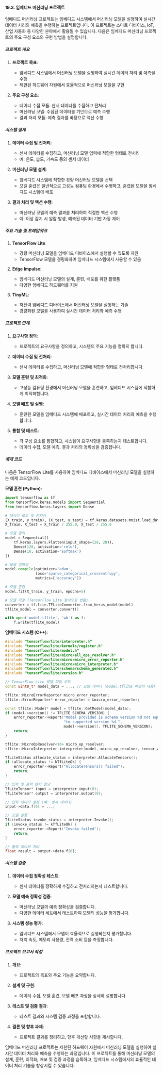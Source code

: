 #### 19.3. 임베디드 머신러닝 프로젝트

임베디드 머신러닝 프로젝트는 임베디드 시스템에서 머신러닝 모델을 실행하여 실시간 데이터 처리와 예측을 수행하는 프로젝트입니다. 이 프로젝트는 스마트 디바이스, IoT, 산업 자동화 등 다양한 분야에서 활용될 수 있습니다. 다음은 임베디드 머신러닝 프로젝트의 주요 구성 요소와 구현 방법을 설명합니다.

##### 프로젝트 개요

1. **프로젝트 목표**:
   - 임베디드 시스템에서 머신러닝 모델을 실행하여 실시간 데이터 처리 및 예측을 수행
   - 제한된 하드웨어 자원에서 효율적으로 머신러닝 모델을 구현

2. **주요 구성 요소**:
   - 데이터 수집 모듈: 센서 데이터를 수집하고 전처리
   - 머신러닝 모델: 수집된 데이터를 기반으로 예측 수행
   - 결과 처리 모듈: 예측 결과를 바탕으로 액션 수행

##### 시스템 설계

1. **데이터 수집 및 전처리**:
   - 센서 데이터를 수집하고, 머신러닝 모델 입력에 적합한 형태로 전처리
   - 예: 온도, 습도, 가속도 등의 센서 데이터

2. **머신러닝 모델 설계**:
   - 임베디드 시스템에 적합한 경량 머신러닝 모델을 선택
   - 모델 훈련은 일반적으로 고성능 컴퓨팅 환경에서 수행하고, 훈련된 모델을 임베디드 시스템에 배포

3. **결과 처리 및 액션 수행**:
   - 머신러닝 모델의 예측 결과를 처리하여 적절한 액션 수행
   - 예: 이상 감지 시 알람 발생, 예측된 데이터 기반 자동 제어

##### 주요 기술 및 프레임워크

1. **TensorFlow Lite**:
   - 경량 머신러닝 모델을 임베디드 디바이스에서 실행할 수 있도록 지원
   - TensorFlow 모델을 경량화하여 임베디드 시스템에서 사용할 수 있음

2. **Edge Impulse**:
   - 임베디드 머신러닝 모델의 설계, 훈련, 배포를 위한 플랫폼
   - 다양한 임베디드 하드웨어를 지원

3. **TinyML**:
   - 저전력 임베디드 디바이스에서 머신러닝 모델을 실행하는 기술
   - 경량화된 모델을 사용하여 실시간 데이터 처리와 예측 수행

##### 프로젝트 단계

1. **요구사항 정의**:
   - 프로젝트의 요구사항을 정의하고, 시스템의 주요 기능을 명확히 합니다.

2. **데이터 수집 및 전처리**:
   - 센서 데이터를 수집하고, 머신러닝 모델에 적합한 형태로 전처리합니다.

3. **모델 훈련 및 최적화**:
   - 고성능 컴퓨팅 환경에서 머신러닝 모델을 훈련하고, 임베디드 시스템에 적합하게 최적화합니다.

4. **모델 배포 및 실행**:
   - 훈련된 모델을 임베디드 시스템에 배포하고, 실시간 데이터 처리와 예측을 수행합니다.

5. **통합 및 테스트**:
   - 각 구성 요소를 통합하고, 시스템이 요구사항을 충족하는지 테스트합니다.
   - 데이터 수집, 모델 예측, 결과 처리의 정확성을 검증합니다.

##### 예제 코드

다음은 TensorFlow Lite를 사용하여 임베디드 디바이스에서 머신러닝 모델을 실행하는 예제 코드입니다.

**모델 훈련 (Python)**:
```python
import tensorflow as tf
from tensorflow.keras.models import Sequential
from tensorflow.keras.layers import Dense

# 데이터 로드 및 전처리
(X_train, y_train), (X_test, y_test) = tf.keras.datasets.mnist.load_data()
X_train, X_test = X_train / 255.0, X_test / 255.0

# 모델 정의
model = Sequential([
    tf.keras.layers.Flatten(input_shape=(28, 28)),
    Dense(128, activation='relu'),
    Dense(10, activation='softmax')
])

# 모델 컴파일
model.compile(optimizer='adam',
              loss='sparse_categorical_crossentropy',
              metrics=['accuracy'])

# 모델 훈련
model.fit(X_train, y_train, epochs=5)

# 모델 저장 (TensorFlow Lite 형식으로 변환)
converter = tf.lite.TFLiteConverter.from_keras_model(model)
tflite_model = converter.convert()

with open('model.tflite', 'wb') as f:
    f.write(tflite_model)
```

**임베디드 시스템 (C++)**:
```cpp
#include "tensorflow/lite/interpreter.h"
#include "tensorflow/lite/kernels/register.h"
#include "tensorflow/lite/model.h"
#include "tensorflow/lite/micro/all_ops_resolver.h"
#include "tensorflow/lite/micro/micro_error_reporter.h"
#include "tensorflow/lite/micro/micro_interpreter.h"
#include "tensorflow/lite/schema/schema_generated.h"
#include "tensorflow/lite/version.h"

// TensorFlow Lite 모델 파일 로드
const uint8_t* model_data = ...; // 모델 데이터 (model.tflite 파일의 내용)

tflite::MicroErrorReporter micro_error_reporter;
tflite::ErrorReporter* error_reporter = &micro_error_reporter;

const tflite::Model* model = tflite::GetModel(model_data);
if (model->version() != TFLITE_SCHEMA_VERSION) {
    error_reporter->Report("Model provided is schema version %d not equal "
                           "to supported version %d.",
                           model->version(), TFLITE_SCHEMA_VERSION);
    return;
}

tflite::MicroOpResolver<10> micro_op_resolver;
tflite::MicroInterpreter interpreter(model, micro_op_resolver, tensor_arena, tensor_arena_size, error_reporter);

TfLiteStatus allocate_status = interpreter.AllocateTensors();
if (allocate_status != kTfLiteOk) {
    error_reporter->Report("AllocateTensors() failed");
    return;
}

// 입력 및 출력 텐서 할당
TfLiteTensor* input = interpreter.input(0);
TfLiteTensor* output = interpreter.output(0);

// 입력 데이터 설정 (예: 센서 데이터)
input->data.f[0] = ...;

// 모델 실행
TfLiteStatus invoke_status = interpreter.Invoke();
if (invoke_status != kTfLiteOk) {
    error_reporter->Report("Invoke failed");
    return;
}

// 출력 데이터 처리
float result = output->data.f[0];
```

##### 시스템 검증

1. **데이터 수집 정확성 테스트**:
   - 센서 데이터를 정확하게 수집하고 전처리하는지 테스트합니다.

2. **모델 예측 정확성 검증**:
   - 머신러닝 모델의 예측 정확성을 검증합니다.
   - 다양한 데이터 세트에서 테스트하여 모델의 성능을 평가합니다.

3. **시스템 성능 평가**:
   - 임베디드 시스템에서 모델이 효율적으로 실행되는지 평가합니다.
   - 처리 속도, 메모리 사용량, 전력 소비 등을 측정합니다.

##### 프로젝트 보고서 작성

1. **개요**:
   - 프로젝트의 목표와 주요 기능을 요약합니다.

2. **설계 및 구현**:
   - 데이터 수집, 모델 훈련, 모델 배포 과정을 상세히 설명합니다.

3. **테스트 및 검증 결과**:
   - 테스트 결과와 시스템 검증 과정을 포함합니다.

4. **결론 및 향후 과제**:
   - 프로젝트 결과를 정리하고, 향후 개선할 사항을 제시합니다.

임베디드 머신러닝 프로젝트는 제한된 하드웨어 자원에서 머신러닝 모델을 실행하여 실시간 데이터 처리와 예측을 수행하는 과정입니다. 이 프로젝트를 통해 머신러닝 모델의 설계, 훈련, 최적화, 배포 및 검증 과정을 습득하고, 임베디드 시스템에서의 효율적인 데이터 처리 기술을 향상시킬 수 있습니다.
